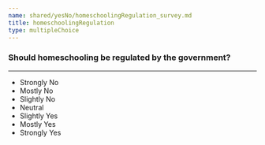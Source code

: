 ```yaml
---
name: shared/yesNo/homeschoolingRegulation_survey.md
title: homeschoolingRegulation
type: multipleChoice
---
```


### Should homeschooling be regulated by the government?

---

- Strongly No
- Mostly No
- Slightly No
- Neutral
- Slightly Yes
- Mostly Yes
- Strongly Yes


